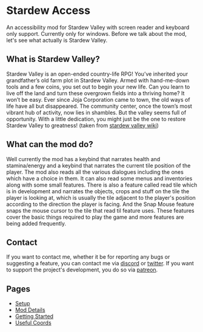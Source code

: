 # Stardew Access

An accessibility mod for Stardew Valley with screen reader and keyboard only support. Currently only for windows.
Before we talk about the mod, let's see what actually is Stardew Valley.

## What is Stardew Valley?

Stardew Valley is an open-ended country-life RPG! You’ve inherited your grandfather’s old farm plot in Stardew Valley. Armed with hand-me-down tools and a few coins, you set out to begin your new life. Can you learn to live off the land and turn these overgrown fields into a thriving home? It won’t be easy. Ever since Joja Corporation came to town, the old ways of life have all but disappeared. The community center, once the town’s most vibrant hub of activity, now lies in shambles. But the valley seems full of opportunity. With a little dedication, you might just be the one to restore Stardew Valley to greatness!
(taken from [stardew valley wiki](https://stardewvalleywiki.com/Stardew_Valley_Wiki))

## What can the mod do?

Well currently the mod has a keybind that narrates health and stamina/energy and a keybind that narrates the current tile position of the player. The mod also reads all the various dialogues including the ones which have a choice in them. It can also read some menus and inventories along with some small features. There is also a feature called read tile which is in development and narrates the objects, crops and stuff on the tile the player is looking at, which is usually the tile adjacent to the player's position according to the direction the player is facing. And the Snap Mouse feature snaps the mouse cursor to the tile that read til feature uses. These features cover the basic things required to play the game and more features are being added frequently.

## Contact

If you want to contact me, whether it be for reporting any bugs or suggesting a feature, you can contact me via [discord](https://discord.gg/yQjjsDqWQX) or [twitter](https://twitter.com/Shoaib6996). If you want to support the project's development, you do so via [patreon](https://www.patreon.com/shoaibkhan).

## Pages

- [Setup](/setup)
- [Mod Details](/mod-details)
- [Getting Started](/getting-started)
- [Useful Coords](/useful-coords)
